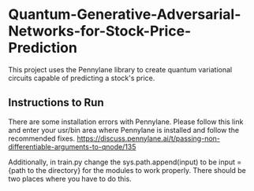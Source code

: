 # Quantum-Generative-Adversarial-Networks-for-Stock-Price-Prediction
This project uses the Pennylane library to create quantum variational circuits capable of predicting a stock's price.

## Instructions to Run

There are some installation errors with Pennylane. Please follow this link and enter your usr/bin area where Pennylane is installed and follow the recommended fixes. https://discuss.pennylane.ai/t/passing-non-differentiable-arguments-to-qnode/135

Additionally, in train.py change the sys.path.append(input) to be input = {path to the directory} for the modules to work properly. There should be two places where you have to do this.
